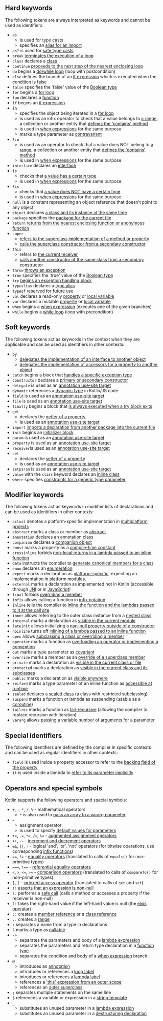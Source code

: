 [//]: # (title: Keywords and operators)

## Hard keywords

The following tokens are always interpreted as keywords and cannot be used as identifiers:

 * `as` 
      - is used for [type casts](typecasts.md#unsafe-cast-operator)
      - specifies an [alias for an import](packages.md#imports)
 * `as?` is used for [safe type casts](typecasts.md#safe-nullable-cast-operator)  
 * `break` [terminates the execution of a loop](returns.md)
 * `class` declares a [class](classes.md)
 * `continue` [proceeds to the next step of the nearest enclosing loop](returns.md) 
 * `do` begins a [do/while loop](control-flow.md#while-loops) (loop with postcondition)
 * `else` defines the branch of an [if expression](control-flow.md#if-expression) which is executed when the condition is false
 * `false` specifies the 'false' value of the [Boolean type](booleans.md)
 * `for` begins a [for loop](control-flow.md#for-loops)
 * `fun` declares a [function](functions.md) 
 * `if` begins an [if expression](control-flow.md#if-expression)
 * `in`
     - specifies the object being iterated in a [for loop](control-flow.md#for-loops)
     - is used as an infix operator to check that a value belongs to [a range](ranges.md), 
       a collection or another entity that [defines the 'contains' method](operator-overloading.md#in-operator)
     - is used in [when expressions](control-flow.md#when-expression) for the same purpose
     - marks a type parameter as [contravariant](generics.md#declaration-site-variance)
 * `!in`
     - is used as an operator to check that a value does NOT belong to [a range](ranges.md), 
       a collection or another entity that [defines the 'contains' method](operator-overloading.md#in-operator)
     - is used in [when expressions](control-flow.md#when-expression) for the same purpose
 * `interface` declares an [interface](interfaces.md)
 * `is` 
     - checks that [a value has a certain type](typecasts.md#is-and-is-operators)
     - is used in [when expressions](control-flow.md#when-expression) for the same purpose
 * `!is`
     - checks that [a value does NOT have a certain type](typecasts.md#is-and-is-operators)
     - is used in [when expressions](control-flow.md#when-expression) for the same purpose
 * `null` is a constant representing an object reference that doesn't point to any object
 * `object` declares [a class and its instance at the same time](object-declarations.md)
 * `package` specifies the [package for the current file](packages.md)
 * `return` [returns from the nearest enclosing function or anonymous function](returns.md)  
 * `super` 
     - [refers to the superclass implementation of a method or property](inheritance.md#calling-the-superclass-implementation)
     - [calls the superclass constructor from a secondary constructor](classes.md#inheritance)
 * `this` 
     - refers to [the current receiver](this-expressions.md)
     - [calls another constructor of the same class from a secondary constructor](classes.md#constructors)
 * `throw` [throws an exception](exceptions.md)
 * `true` specifies the 'true' value of the [Boolean type](booleans.md)
 * `try` [begins an exception handling block](exceptions.md)
 * `typealias` declares a [type alias](type-aliases.md)
 * `typeof` reserved for future use
 * `val` declares a read-only [property](properties.md) or [local variable](basic-syntax.md#variables)
 * `var` declares a mutable [property](properties.md) or [local variable](basic-syntax.md#variables)
 * `when` begins a [when expression](control-flow.md#when-expression) (executes one of the given branches)
 * `while` begins a [while loop](control-flow.md#while-loops) (loop with precondition)

## Soft keywords

The following tokens act as keywords in the context when they are applicable and can be used
as identifiers in other contexts:

 * `by`
     - [delegates the implementation of an interface to another object](delegation.md)
     - [delegates the implementation of accessors for a property to another object](delegated-properties.md)
 * `catch` begins a block that [handles a specific exception type](exceptions.md)
 * `constructor` declares a [primary or secondary constructor](classes.md#constructors)
 * `delegate` is used as an [annotation use-site target](annotations.md#annotation-use-site-targets) 
 * `dynamic` references a [dynamic type](dynamic-type.md) in Kotlin/JS code
 * `field` is used as an [annotation use-site target](annotations.md#annotation-use-site-targets)
 * `file` is used as an [annotation use-site target](annotations.md#annotation-use-site-targets)
 * `finally` begins a block that [is always executed when a try block exits](exceptions.md)
 * `get`
     - declares the [getter of a property](properties.md#getters-and-setters)
     - is used as an [annotation use-site target](annotations.md#annotation-use-site-targets)
 * `import` [imports a declaration from another package into the current file](packages.md)
 * `init` begins an [initializer block](classes.md#constructors)
 * `param` is used as an [annotation use-site target](annotations.md#annotation-use-site-targets)
 * `property` is used as an [annotation use-site target](annotations.md#annotation-use-site-targets)
 * `receiver`is used as an [annotation use-site target](annotations.md#annotation-use-site-targets)
 * `set`
     - declares the [setter of a property](properties.md#getters-and-setters)
     - is used as an [annotation use-site target](annotations.md#annotation-use-site-targets)
 * `setparam` is used as an [annotation use-site target](annotations.md#annotation-use-site-targets)
 * `value` with the `class` keyword declares an [inline class](inline-classes.md)
 * `where` specifies [constraints for a generic type parameter](generics.md#upper-bounds)
 
## Modifier keywords

The following tokens act as keywords in modifier lists of declarations and can be used as identifiers
in other contexts:

 * `actual` denotes a platform-specific implementation in [multiplatform projects](multiplatform.md)
 * `abstract` marks a class or member as [abstract](classes.md#abstract-classes)
 * `annotation` declares an [annotation class](annotations.md)
 * `companion` declares a [companion object](object-declarations.md#companion-objects)
 * `const` marks a property as a [compile-time constant](properties.md#compile-time-constants)
 * `crossinline` forbids [non-local returns in a lambda passed to an inline function](inline-functions.md#non-local-returns) 
 * `data` instructs the compiler to [generate canonical members for a class](data-classes.md)
 * `enum` declares an [enumeration](enum-classes.md)
 * `expect` marks a declaration as [platform-specific](multiplatform.md), expecting an implementation in platform modules.
 * `external` marks a declaration as implemented not in Kotlin (accessible through [JNI](java-interop.md#using-jni-with-kotlin) or in [JavaScript](js-interop.md#external-modifier)) 
 * `final` forbids [overriding a member](inheritance.md#overriding-methods)
 * `infix` allows calling a function in [infix notation](functions.md#infix-notation)
 * `inline` tells the compiler to [inline the function and the lambdas passed to it at the call site](inline-functions.md)
 * `inner` allows referring to the outer class instance from a [nested class](nested-classes.md)
 * `internal` marks a declaration as [visible in the current module](visibility-modifiers.md)
 * `lateinit` allows initializing a [non-null property outside of a constructor](properties.md#late-initialized-properties-and-variables)
 * `noinline` turns off [inlining of a lambda passed to an inline function](inline-functions.md#noinline)
 * `open` allows [subclassing a class or overriding a member](classes.md#inheritance)
 * `operator` marks a function as [overloading an operator or implementing a convention](operator-overloading.md)
 * `out` marks a type parameter as [covariant](generics.md#declaration-site-variance)
 * `override` marks a member as an [override of a superclass member](inheritance.md#overriding-methods)
 * `private` marks a declaration as [visible in the current class or file](visibility-modifiers.md) 
 * `protected` marks a declaration as [visible in the current class and its subclasses](visibility-modifiers.md)
 * `public` marks a declaration as [visible anywhere](visibility-modifiers.md)
 * `reified` marks a type parameter of an inline function as [accessible at runtime](inline-functions.md#reified-type-parameters)
 * `sealed` declares a [sealed class](sealed-classes.md) (a class with restricted subclassing)
 * `suspend` marks a function or lambda as suspending (usable as a [coroutine](coroutines-overview.md))
 * `tailrec` marks a function as [tail-recursive](functions.md#tail-recursive-functions) (allowing the compiler to replace recursion with iteration)
 * `vararg` allows [passing a variable number of arguments for a parameter](functions.md#variable-number-of-arguments-varargs)

## Special identifiers

The following identifiers are defined by the compiler in specific contexts and can be used as regular
identifiers in other contexts:

 * `field` is used inside a property accessor to refer to the [backing field of the property](properties.md#backing-fields)
 * `it` is used inside a lambda to [refer to its parameter implicitly](lambdas.md#it-implicit-name-of-a-single-parameter)

## Operators and special symbols

Kotlin supports the following operators and special symbols:

 * `+`, `-`, `*`, `/`, `%` - mathematical operators
     - `*` is also used to [pass an array to a vararg parameter](functions.md#variable-number-of-arguments-varargs)
 * `=`
     - assignment operator
     - is used to specify [default values for parameters](functions.md#default-arguments) 
 * `+=`, `-=`, `*=`, `/=`, `%=` - [augmented assignment operators](operator-overloading.md#augmented-assignments)
 * `++`, `--` - [increment and decrement operators](operator-overloading.md#increments-and-decrements)
 * `&&`, `||`, `!` - logical 'and', 'or', 'not' operators (for bitwise operations, use corresponding [infix functions](numbers.md#operations))
 * `==`, `!=` - [equality operators](operator-overloading.md#equality-and-inequality-operators) (translated to calls of `equals()` for non-primitive types) 
 * `===`, `!==` - [referential equality operators](equality.md#referential-equality)
 * `<`, `>`, `<=`, `>=` - [comparison operators](operator-overloading.md#comparison-operators) (translated to calls of `compareTo()` for non-primitive types)
 * `[`, `]` - [indexed access operator](operator-overloading.md#indexed-access-operator) (translated to calls of `get` and `set`)
 * `!!` [asserts that an expression is non-null](null-safety.md#the-operator)
 * `?.` performs a [safe call](null-safety.md#safe-calls) (calls a method or accesses a property if the receiver is non-null)
 * `?:` takes the right-hand value if the left-hand value is null (the [elvis operator](null-safety.md#elvis-operator))
 * `::` creates a [member reference](reflection.md#function-references) or a [class reference](reflection.md#class-references)
 * `..` creates a [range](ranges.md) 
 * `:` separates a name from a type in declarations
 * `?` marks a type as [nullable](null-safety.md#nullable-types-and-non-null-types) 
 * `->`
     - separates the parameters and body of a [lambda expression](lambdas.md#lambda-expression-syntax)
     - separates the parameters and return type declaration in a [function type](lambdas.md#function-types)
     - separates the condition and body of a [when expression](control-flow.md#when-expression) branch
 * `@`
    - introduces an [annotation](annotations.md#usage)
    - introduces or references a [loop label](returns.md#break-and-continue-labels) 
    - introduces or references a [lambda label](returns.md#return-at-labels)
    - references a ['this' expression from an outer scope](this-expressions.md#qualified-this)
    - references an [outer superclass](inheritance.md#calling-the-superclass-implementation)
 * `;` separates multiple statements on the same line
 * `$` references a variable or expression in a [string template](strings.md#string-templates)    
 * `_`
     - substitutes an unused parameter in a [lambda expression](lambdas.md#underscore-for-unused-variables)
     - substitutes an unused parameter in a [destructuring declaration](destructuring-declarations.md#underscore-for-unused-variables)